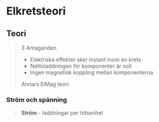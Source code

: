 
# Elkretsteori

## Teori
> 3 Antaganden
> - Elektriska effekter sker instant inom en krets
> - Nettoladdningen för komponenter är noll
> - Ingen magnetisk koppling mellan komponenterna
> 
> Annars ElMag teori


### Ström och spänning
> **Ström** - laddningar per tidsenhet
> 


